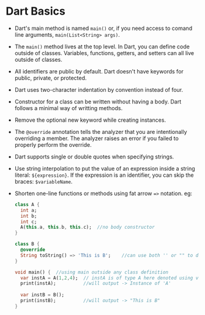 # Dart Basics

- Dart's main method is named `main()` or, if you need access to comand line arguments, `main(List<String> args)`.

- The `main()` method lives at the top level. In Dart, you can define code outside of classes. Variables, functions, getters, and setters can all live outside of classes.

- All identifiers are public by default. Dart doesn't have keywords for public, private, or protected.

- Dart uses two-character indentation by convention instead of four.

- Constructor for a class can be written without having a body. Dart follows a minimal way of writting methods.

- Remove the optional new keyword while creating instances.

- The `@override` annotation tells the analyzer that you are intentionally overriding a member. The analyzer raises an error if you failed to properly perform the override.

- Dart supports single or double quotes when specifying strings.

- Use string interpolation to put the value of an expression inside a string literal: `${expression}`. If the expression is an identifier, you can skip the braces: `$variableName`.

- Shorten one-line functions or methods using fat arrow `=>` notation.
  eg:

  ```dart
  class A {
    int a;
    int b;
    int c;
    A(this.a, this.b, this.c);  //no body constructor
  }
  
  class B {
  	@override
    String toString() => 'This is B';    //can use both '' or "" to denote string
  }
  
  void main() {  //using main outside any class definition
    var instA = A(1,2,4);  // instA is of type A here denoted using var
    print(instA);          //will output -> Instance of 'A'
    
    var instB = B();
    print(instB);          //will output -> "This is B"
  }
  ```


